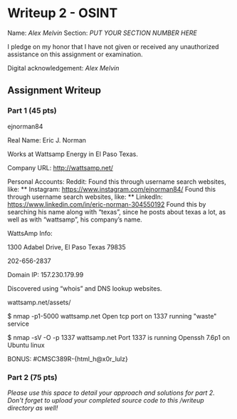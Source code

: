 # Writeup 2 - OSINT

Name: *Alex Melvin*
Section: *PUT YOUR SECTION NUMBER HERE*

I pledge on my honor that I have not given or received any unauthorized assistance on this assignment or examination.

Digital acknowledgement: *Alex Melvin*

## Assignment Writeup

### Part 1 (45 pts)

ejnorman84

Real Name: Eric J. Norman

Works at Wattsamp Energy in El Paso Texas.

Company URL: http://wattsamp.net/

Personal Accounts:
Reddit: 
Found this through username search websites, like: **
Instagram: https://www.instagram.com/ejnorman84/
Found this through username search websites, like: **
LinkedIn: https://www.linkedin.com/in/eric-norman-304550192
Found this by searching his name along with “texas”, since he posts about texas a lot, as well as with “wattsamp”, his company’s name.

WattsAmp Info:

1300 Adabel Drive, El Paso Texas 79835

202-656-2837

Domain IP: 157.230.179.99

Discovered using “whois” and DNS lookup websites.

wattsamp.net/assets/ 

$ nmap -p1-5000 wattsamp.net
Open tcp port on 1337 running "waste" service

$ nmap -sV -O -p 1337 wattsamp.net
Port 1337 is running Openssh 7.6p1 on Ubuntu linux

BONUS: 
#CMSC389R-{html_h@x0r_lulz}



### Part 2 (75 pts)

*Please use this space to detail your approach and solutions for part 2. Don't forget to upload your completed source code to this /writeup directory as well!*
